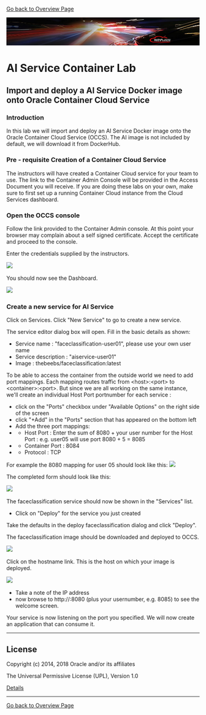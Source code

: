 [Go back to Overview Page](../README.md)

![](../common/images/customer.logo2.png)

# AI Service Container Lab #
## Import and deploy a AI Service Docker image onto Oracle Container Cloud Service ##

### Introduction ###
In this lab we will import and deploy an AI Service Docker image onto the Oracle Container Cloud Service (OCCS). The AI image is not included by default, we will download it from DockerHub.

### Pre - requisite Creation of a Container Cloud Service ###
The instructors will have created a Container Cloud service for your team to use. The link to the Container Admin Console will be provided in the Access Document you will receive. If you are doing these labs on your own, make sure to first set up a running Container Cloud instance from the Cloud Services dashboard.

### Open the OCCS console ###
Follow the link provided to the Container Admin console.  At this point your browser may complain about a self signed certificate.  Accept the certificate and proceed to the console.

Enter the credentials supplied by the instructors.

![](http://via.placeholder.com/350x150)

You should now see the Dashboard.

![](http://via.placeholder.com/350x150)

### Create a new service for AI Service

Click on Services. Click "New Service" to go to create a new service.

The service editor dialog box will open.  Fill in the basic details as shown:
- Service name : "faceclassification-user01", please use your own user name
- Service description : "aiservice-user01" 
- Image : thebeebs/faceclassification:latest

To be able to access the container from the outside world we need to add port mappings.
Each mapping routes traffic from \<host>:\<port> to \<container>:\<port>. But since we are all working on the same instance, we'll create an individual Host Port portnumber for each service :

- click on the "Ports" checkbox under "Available Options" on the right side of the screen
- click "+Add" in the "Ports" section that has appeared on the bottom left
- Add the three port mappings:
- - Host Port : Enter the sum of 8080 + your user number for the Host Port : e.g. user05 will use port 8080 + 5 = 8085
- - Container Port : 8084
- - Protocol : TCP

For example the 8080 mapping for user 05 should look like this:
![](http://via.placeholder.com/350x150)

The completed form should look like this:

![](http://via.placeholder.com/350x150)

The faceclassification service should now be shown in the "Services" list.  
- Click on "Deploy" for the service you just created

Take the defaults in the deploy faceclassification dialog and click "Deploy".

The faceclassification image should be downloaded and deployed to OCCS.

![](http://via.placeholder.com/350x150)

Click on the hostname link.  This is the host on which your image is deployed.

![](http://via.placeholder.com/350x150)

- Take a note of the IP address
- now browse to http://<host-ip-address>:8080 (plus your usernumber, e.g. 8085) to see the welcome screen.

Your service is now listening on the port you specified. We will now create an application that can consume it.

---
## License ##

Copyright (c) 2014, 2018 Oracle and/or its affiliates

The Universal Permissive License (UPL), Version 1.0   

[Details](../common/license.md)

---
[Go back to Overview Page](../README.md)